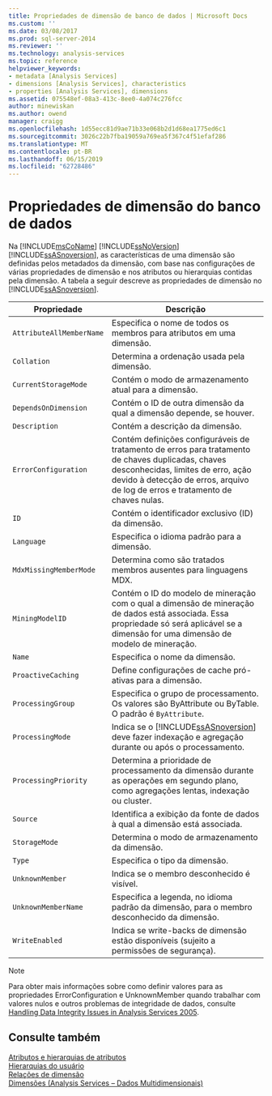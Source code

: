 ```yaml
---
title: Propriedades de dimensão de banco de dados | Microsoft Docs
ms.custom: ''
ms.date: 03/08/2017
ms.prod: sql-server-2014
ms.reviewer: ''
ms.technology: analysis-services
ms.topic: reference
helpviewer_keywords:
- metadata [Analysis Services]
- dimensions [Analysis Services], characteristics
- properties [Analysis Services], dimensions
ms.assetid: 075548ef-08a3-413c-8ee0-4a074c276fcc
author: minewiskan
ms.author: owend
manager: craigg
ms.openlocfilehash: 1d55ecc81d9ae71b33e068b2d1d68ea1775ed6c1
ms.sourcegitcommit: 3026c22b7fba19059a769ea5f367c4f51efaf286
ms.translationtype: MT
ms.contentlocale: pt-BR
ms.lasthandoff: 06/15/2019
ms.locfileid: "62728486"
---
```

# <a name="database-dimension-properties"></a>Propriedades de dimensão do banco de dados
  Na [!INCLUDE[msCoName](../../includes/msconame-md.md)] [!INCLUDE[ssNoVersion](../../includes/ssnoversion-md.md)] [!INCLUDE[ssASnoversion](../../includes/ssasnoversion-md.md)], as características de uma dimensão são definidas pelos metadados da dimensão, com base nas configurações de várias propriedades de dimensão e nos atributos ou hierarquias contidas pela dimensão. A tabela a seguir descreve as propriedades de dimensão no [!INCLUDE[ssASnoversion](../../includes/ssasnoversion-md.md)].  
  
|Propriedade|Descrição|  
|--------------|-----------------|  
|`AttributeAllMemberName`|Especifica o nome de todos os membros para atributos em uma dimensão.|  
|`Collation`|Determina a ordenação usada pela dimensão.|  
|`CurrentStorageMode`|Contém o modo de armazenamento atual para a dimensão.|  
|`DependsOnDimension`|Contém o ID de outra dimensão da qual a dimensão depende, se houver.|  
|`Description`|Contém a descrição da dimensão.|  
|`ErrorConfiguration`|Contém definições configuráveis de tratamento de erros para tratamento de chaves duplicadas, chaves desconhecidas, limites de erro, ação devido à detecção de erros, arquivo de log de erros e tratamento de chaves nulas.|  
|`ID`|Contém o identificador exclusivo (ID) da dimensão.|  
|`Language`|Especifica o idioma padrão para a dimensão.|  
|`MdxMissingMemberMode`|Determina como são tratados membros ausentes para linguagens MDX.|  
|`MiningModelID`|Contém o ID do modelo de mineração com o qual a dimensão de mineração de dados está associada. Essa propriedade só será aplicável se a dimensão for uma dimensão de modelo de mineração.|  
|`Name`|Especifica o nome da dimensão.|  
|`ProactiveCaching`|Define configurações de cache pró-ativas para a dimensão.|  
|`ProcessingGroup`|Especifica o grupo de processamento. Os valores são ByAttribute ou ByTable. O padrão é `ByAttribute`.|  
|`ProcessingMode`|Indica se o [!INCLUDE[ssASnoversion](../../includes/ssasnoversion-md.md)] deve fazer indexação e agregação durante ou após o processamento.|  
|`ProcessingPriority`|Determina a prioridade de processamento da dimensão durante as operações em segundo plano, como agregações lentas, indexação ou cluster.|  
|`Source`|Identifica a exibição da fonte de dados à qual a dimensão está associada.|  
|`StorageMode`|Determina o modo de armazenamento da dimensão.|  
|`Type`|Especifica o tipo da dimensão.|  
|`UnknownMember`|Indica se o membro desconhecido é visível.|  
|`UnknownMemberName`|Especifica a legenda, no idioma padrão da dimensão, para o membro desconhecido da dimensão.|  
|`WriteEnabled`|Indica se write-backs de dimensão estão disponíveis (sujeito a permissões de segurança).|  
  
> [!NOTE]  
>  Para obter mais informações sobre como definir valores para as propriedades ErrorConfiguration e UnknownMember quando trabalhar com valores nulos e outros problemas de integridade de dados, consulte [Handling Data Integrity Issues in Analysis Services 2005](https://go.microsoft.com/fwlink/?LinkId=81891).  
  
## <a name="see-also"></a>Consulte também  
 [Atributos e hierarquias de atributos](attributes-and-attribute-hierarchies.md)   
 [Hierarquias do usuário](user-hierarchies.md)   
 [Relações de dimensão](../multidimensional-models-olap-logical-cube-objects/dimension-relationships.md)   
 [Dimensões &#40;Analysis Services – Dados Multidimensionais&#41;](dimensions-analysis-services-multidimensional-data.md)  
  
  
